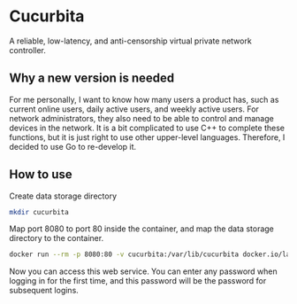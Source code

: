 # Cucurbita

A reliable, low-latency, and anti-censorship virtual private network controller.

## Why a new version is needed

For me personally, I want to know how many users a product has, such as current online users, daily active users, and weekly active users.
For network administrators, they also need to be able to control and manage devices in the network.
It is a bit complicated to use C++ to complete these functions, but it is just right to use other upper-level languages. Therefore, I decided to use Go to re-develop it.

## How to use

Create data storage directory

```bash
mkdir cucurbita
```

Map port 8080 to port 80 inside the container, and map the data storage directory to the container.

```bash
docker run --rm -p 8080:80 -v cucurbita:/var/lib/cucurbita docker.io/lanthora/cucurbita:latest
```

Now you can access this web service. You can enter any password when logging in for the first time, and this password will be the password for subsequent logins.
